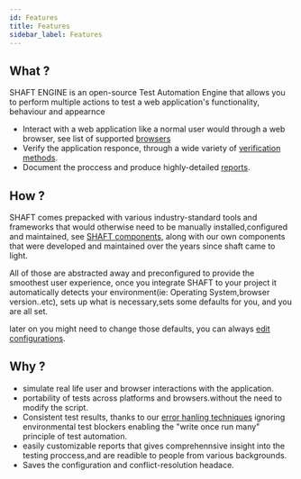 ```yaml
---
id: Features
title: Features
sidebar_label: Features
---
```



## What ? 
SHAFT ENGINE is an open-source Test Automation Engine that allows you to perform multiple actions to test a web application's functionality, behaviour and appearnce
- Interact with a web application like a normal user would through a web browser, see list of supported [browsers]
- Verify the application responce, through a wide variety of [verification methods].
- Document the proccess and produce highly-detailed [reports].


## How ? 
SHAFT comes prepacked with various industry-standard tools and frameworks that would otherwise need to be manually installed,configured and maintained, see [SHAFT components], along with our own components that were developed and maintained over the years since shaft came to light.

All of those are abstracted away and preconfigured to provide the smoothest user experience, once you integrate SHAFT to your project it automatically detects your environment(ie: Operating System,browser version..etc), sets up what is necessary,sets some defaults for you, and you are all set.

later on you might need to change those defaults, you can always [edit configurations].

## Why ? 
- simulate real life user and browser interactions with the application. 
- portability of tests across platforms and browsers.without the need to modify the script.
- Consistent test results, thanks to our [error hanling techniques] ignoring environmental test blockers enabling the "write once run many" principle of test automation.
- easily customizable reports that gives comprehennsive insight into the testing proccess,and are readible to people from various backgrounds.
- Saves the configuration and conflict-resolution headace.





[browsers]: <#>
[reports]: <#>
[verification methods]: <#>
[SHAFT components]: <#>
[error hanling techniques]: <#>
[edit configurations]: <#>